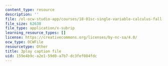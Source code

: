 ```yaml
---
content_type: resource
description: ''
file: /ol-ocw-studio-app/courses/18-01sc-single-variable-calculus-fall-2010/159e4b9ca2e159d0a7b7dc3fef084fdc_eRCN3daFCmU.vtt
file_size: 62638
file_type: application/x-subrip
learning_resource_types: []
license: https://creativecommons.org/licenses/by-nc-sa/4.0/
ocw_type: OCWFile
resourcetype: Other
title: 3play caption file
uid: 159e4b9c-a2e1-59d0-a7b7-dc3fef084fdc
---
```

